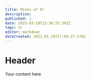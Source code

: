 ```yaml
---
title: Mines of Or
description: 
published: 1
date: 2025-03-18T22:36:25.501Z
tags: or
editor: markdown
dateCreated: 2022-01-24T17:09:27.578Z
---
```


# Header
Your content here